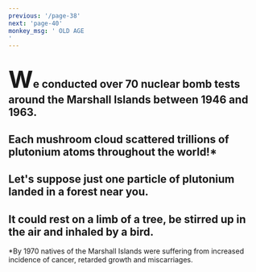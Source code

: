 ```yaml
---
previous: '/page-38'
next: 'page-40'
monkey_msg: ' OLD AGE
'
---
```


## <span style="font-size:47px;">W</span>e conducted over 70 nuclear bomb tests around the Marshall Islands between 1946 and 1963.

## Each mushroom cloud scattered trillions of plutonium atoms throughout the world!*

## Let's suppose just one particle of plutonium landed in a forest near you.

## It could rest on a limb of a tree, be stirred up in the air and inhaled by a bird.

*By 1970 natives of the Marshall Islands were suffering from increased incidence of cancer, retarded growth and miscarriages.
